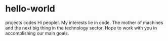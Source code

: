 # hello-world
projects codes
Hi people!. My interests lie in code. The mother of machines and the next big thing in the technology sector. 
Hope to work with you in accomplishing our main goals.
